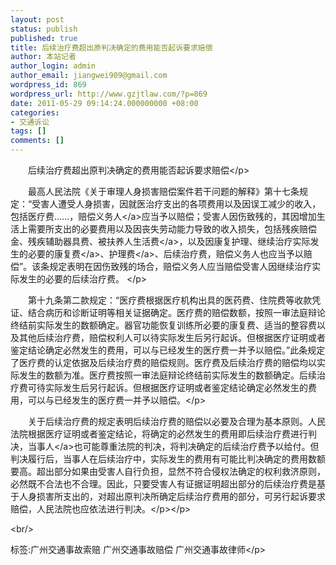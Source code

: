 ```yaml
---
layout: post
status: publish
published: true
title: 后续治疗费超出原判决确定的费用能否起诉要求赔偿
author: 本站记者
author_login: admin
author_email: jiangwei909@gmail.com
wordpress_id: 869
wordpress_url: http://www.gzjtlaw.com/?p=869
date: 2011-05-29 09:14:24.000000000 +08:00
categories:
- 交通诉讼
tags: []
comments: []
---
```

<p><p>　　后续治疗费超出原判决确定的费用能否起诉要求赔偿<&#47;p><p>　　最高人民法院《关于审理人身损害赔偿案件若干问题的解释》第十七条规定：&ldquo;受害人遭受人身损害，因就医治疗支出的各项费用以及因误工减少的收入，包括医疗费&hellip;&hellip;，<a>赔偿义务人<&#47;a>应当予以赔偿；受害人因伤致残的，其因增加生活上需要所支出的必要费用以及因丧失劳动能力导致的收入损失，包括残疾赔偿金、残疾辅助器具费、<a>被扶养人生活费<&#47;a>，以及因康复护理、继续治疗实际发生的必要的<a>康复费<&#47;a>、<a>护理费<&#47;a>、后续治疗费，赔偿义务人也应当予以赔偿&rdquo;。该条规定表明在因伤致残的场合，赔偿义务人应当赔偿受害人因继续治疗实际发生的必要的后续治疗费。 <&#47;p><br><p>　　第十九条第二款规定：&ldquo;医疗费根据医疗机构出具的医药费、住院费等收款凭证、结合病历和诊断证明等相关证据确定。医疗费的赔偿数额，按照一审法庭辩论终结前实际发生的数额确定。器官功能恢复训练所必要的康复费、适当的整容费以及其他后续治疗费，赔偿权利人可以待实际发生后另行起诉。但根据医疗证明或者鉴定结论确定必然发生的费用，可以与已经发生的医疗费一并予以赔偿。&rdquo;此条规定了医疗费的认定依据及后续治疗费的赔偿规则。医疗费及后续治疗费的赔偿均以实际发生的数额为准。医疗费按照一审法庭辩论终结前实际发生的数额确定。后续治疗费可待实际发生后另行起诉。但根据医疗证明或者鉴定结论确定必然发生的费用，可以与已经发生的医疗费一并予以赔偿。<&#47;p><p>　　关于后续治疗费的规定表明后续治疗费的赔偿以必要及合理为基本原则。人民法院根据医疗证明或者鉴定结论，将确定的必然发生的费用即后续治疗费进行判决，<a>当事人<&#47;a>也可能尊重法院的判决，将判决确定的后续治疗费予以给付。但判决履行后，当事人在后续治疗中，实际发生的费用有可能比判决确定的费用数额要高。超出部分如果由受害人自行负担，显然不符合侵权法确定的权利救济原则，必然既不合法也不合理。因此，只要受害人有证据证明超出部分的后续治疗费是基于人身损害所支出的，对超出原判决所确定后续治疗费用的部分，可另行起诉要求赔偿，人民法院也应依法进行判决。<&#47;p><&#47;p><br&#47;><p>标签:广州交通事故索赔 广州交通事故赔偿 广州交通事故律师<&#47;p>
